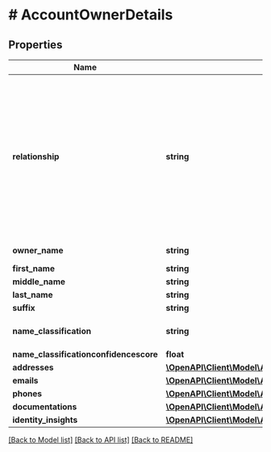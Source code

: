 # # AccountOwnerDetails

## Properties

Name | Type | Description | Notes
------------ | ------------- | ------------- | -------------
**relationship** | **string** | The type of relationship to the account:   * \&quot;AUTHORIZED_USER\&quot;    * \&quot;BUSINESS\&quot;     * \&quot;FOR_BENEFIT_OF_PRIMARY\&quot;    * \&quot;FOR_BENEFIT_OF_PRIMARY_JOINT_RESTRICTED\&quot;    * \&quot;FOR_BENEFIT_OF_SECONDARY\&quot;  * \&quot;FOR_BENEFIT_OF_SECONDARY_JOINT_RESTRICTED\&quot;  * \&quot;FOR_BENEFIT_OF_SOLE_OWNER_RESTRICTED\&quot;  * \&quot;POWER_OF_ATTORNEY\&quot;  * \&quot;PRIMARY_JOINT_TENANTS\&quot;  * \&quot;PRIMARY\&quot;  * \&quot;PRIMARY_BORROWER\&quot;  * \&quot;PRIMARY_JOINT\&quot;  * \&quot;SECONDARY\&quot;  * \&quot;SECONDARY_JOINT_TENANTS\&quot;  * \&quot;SECONDARY_BORROWER\&quot;  * \&quot;SECONDARY_JOINT\&quot;  * \&quot;SOLE_OWNER\&quot;  * \&quot;TRUSTEE\&quot;  * \&quot;UNIFORM_TRANSFER_TO_MINOR\&quot; | [optional]
**owner_name** | **string** | The full name of the account owner. Multiple account owners are returned in one string per the source data from the institution. |
**first_name** | **string** | The first name of the account holder | [optional]
**middle_name** | **string** | The middle name of the account holder | [optional]
**last_name** | **string** | The last name of the account holder | [optional]
**suffix** | **string** | A generational or academic suffix | [optional]
**name_classification** | **string** | The classification of the account holder: * \&quot;person / personal / home\&quot; * \&quot;business\&quot; * \&quot;other\&quot; | [optional]
**name_classificationconfidencescore** | **float** | The confidence score 0-100 of the name classification. | [optional]
**addresses** | [**\OpenAPI\Client\Model\AccountOwnerAddress[]**](AccountOwnerAddress.md) | List of addresses |
**emails** | [**\OpenAPI\Client\Model\AccountOwnerEmail[]**](AccountOwnerEmail.md) | List of emails | [optional]
**phones** | [**\OpenAPI\Client\Model\AccountOwnerPhone[]**](AccountOwnerPhone.md) | List of phones | [optional]
**documentations** | [**\OpenAPI\Client\Model\AccountOwnerDocumentation[]**](AccountOwnerDocumentation.md) | List of account owner documentation | [optional]
**identity_insights** | [**\OpenAPI\Client\Model\AccountOwnerIdentityInsights**](AccountOwnerIdentityInsights.md) |  | [optional]

[[Back to Model list]](../../README.md#models) [[Back to API list]](../../README.md#endpoints) [[Back to README]](../../README.md)
